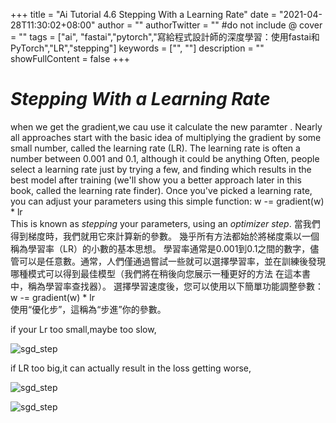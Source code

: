 +++
title = "Ai Tutorial 4.6 Stepping With a Learning Rate"
date = "2021-04-28T11:30:02+08:00"
author = ""
authorTwitter = "" #do not include @
cover = ""
tags = ["ai", "fastai","pytorch","寫給程式設計師的深度學習：使用fastai和PyTorch","LR","stepping"]
keywords = ["", ""]
description = ""
showFullContent = false
+++

# _Stepping With a Learning Rate_

when we get the gradient,we cau use it calculate the new paramter . Nearly all approaches start with the basic idea of multiplying the gradient by some small number, called the learning rate (LR). The learning rate is often a number between 0.001 and 0.1, although it could be anything Often, people select a learning rate just by trying a few, and finding which results in the best model after training (we'll show you a better approach later in this book, called the learning rate finder). Once you've picked a learning rate, you can adjust your parameters using this simple function:
w -= gradient(w) * lr  
This is known as *stepping* your parameters, using an *optimizer step*.
當我們得到梯度時，我們就用它來計算新的參數。 幾乎所有方法都始於將梯度乘以一個稱為學習率（LR）的小數的基本思想。 學習率通常是0.001到0.1之間的數字，儘管可以是任意數。通常，人們僅通過嘗試一些就可以選擇學習率，並在訓練後發現哪種模式可以得到最佳模型（我們將在稍後向您展示一種更好的方法 在這本書中，稱為學習率查找器）。 選擇學習速度後，您可以使用以下簡單功能調整參數：
w -= gradient(w) * lr  
使用“優化步”，這稱為“步進”你的參數。

if your Lr too small,maybe too slow,

![sgd_step](/img/ai_t/t1/step_small.PNG)


if LR too big,it can actually result in the loss getting worse,

![sgd_step](/img/ai_t/t1/strp_big1.PNG)

![sgd_step](/img/ai_t/t1/steo_big2.PNG)